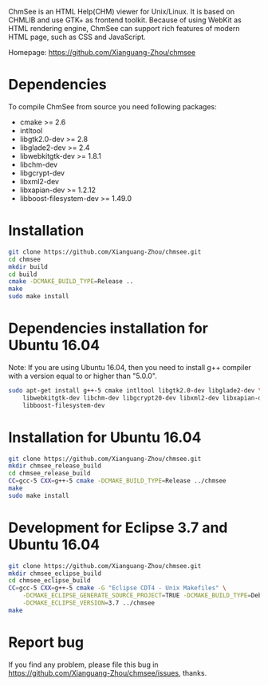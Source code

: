 ﻿ChmSee is an HTML Help(CHM) viewer for Unix/Linux. It is based on CHMLIB
and use GTK+ as frontend toolkit. Because of using WebKit as HTML
rendering engine, ChmSee can support rich features of modern HTML
page, such as CSS and JavaScript.

Homepage: https://github.com/Xianguang-Zhou/chmsee


Dependencies
============

To compile ChmSee from source you need following packages:
 * cmake >= 2.6
 * intltool
 * libgtk2.0-dev >= 2.8
 * libglade2-dev >= 2.4
 * libwebkitgtk-dev >= 1.8.1
 * libchm-dev
 * libgcrypt-dev
 * libxml2-dev
 * libxapian-dev >= 1.2.12
 * libboost-filesystem-dev >= 1.49.0

Installation
============

```sh
git clone https://github.com/Xianguang-Zhou/chmsee.git
cd chmsee
mkdir build
cd build
cmake -DCMAKE_BUILD_TYPE=Release ..
make
sudo make install
```

Dependencies installation for Ubuntu 16.04
==========================================

Note: If you are using Ubuntu 16.04, then you need to install g++ compiler 
with a version equal to or higher than "5.0.0".

```sh
sudo apt-get install g++-5 cmake intltool libgtk2.0-dev libglade2-dev \
    libwebkitgtk-dev libchm-dev libgcrypt20-dev libxml2-dev libxapian-dev \
    libboost-filesystem-dev
```

Installation for Ubuntu 16.04
=============================

```sh
git clone https://github.com/Xianguang-Zhou/chmsee.git
mkdir chmsee_release_build
cd chmsee_release_build
CC=gcc-5 CXX=g++-5 cmake -DCMAKE_BUILD_TYPE=Release ../chmsee
make
sudo make install
```

Development for Eclipse 3.7 and Ubuntu 16.04
============================================

```sh
git clone https://github.com/Xianguang-Zhou/chmsee.git
mkdir chmsee_eclipse_build
cd chmsee_eclipse_build
CC=gcc-5 CXX=g++-5 cmake -G "Eclipse CDT4 - Unix Makefiles" \
    -DCMAKE_ECLIPSE_GENERATE_SOURCE_PROJECT=TRUE -DCMAKE_BUILD_TYPE=Debug \
    -DCMAKE_ECLIPSE_VERSION=3.7 ../chmsee
make
```

Report bug
==========

If you find any problem, please file this bug in
https://github.com/Xianguang-Zhou/chmsee/issues, thanks.
